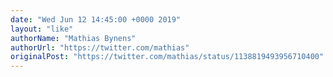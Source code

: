```yaml
---
date: "Wed Jun 12 14:45:00 +0000 2019"
layout: "like"
authorName: "Mathias Bynens"
authorUrl: "https://twitter.com/mathias"
originalPost: "https://twitter.com/mathias/status/1138819493956710400"
---
```

